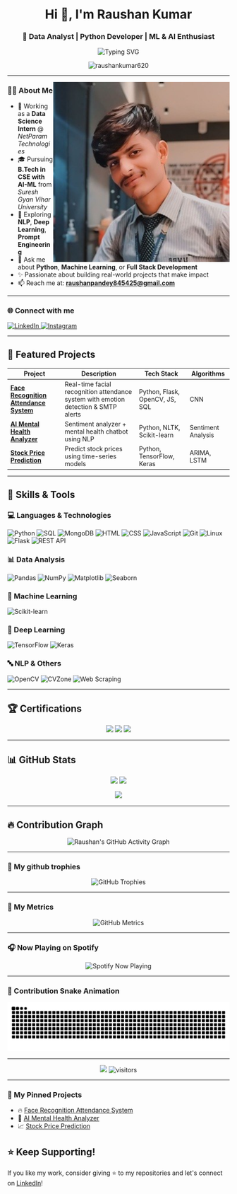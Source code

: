 <h1 align="center">Hi 👋, I'm Raushan Kumar</h1>
<h3 align="center">🚀 Data Analyst | Python Developer | ML & AI Enthusiast</h3>

<p align="center">
  <img src="https://readme-typing-svg.herokuapp.com?font=Fira+Code&weight=500&size=24&pause=1000&color=0E75B6&width=700&center=true&lines=💡+Solving+real-world+problems+with+AI;💻+Love+Python+%7C+ML+%7C+NLP+%7C+Deep+Learning;📊+Building+smart+data-driven+projects" alt="Typing SVG" />
</p>

<p align="center">
  <img src="https://komarev.com/ghpvc/?username=raushankumar620&label=Profile%20views&color=0e75b6&style=flat" alt="raushankumar620" />
</p>

---

<!-- <img align="right" src="https://github.com/raushankumar620/raushankumar620/blob/main/main3.jpg" alt="coding" width="400" /> -->
 <img align="right" src="https://github.com/raushankumar620/raushankumar620/blob/main/main3.jpg?raw=true" alt="coding" width="400" />

### 👨‍💻 About Me

- 💼 Working as a **Data Science Intern** @ *NetParam Technologies*
- 🎓 Pursuing **B.Tech in CSE with AI-ML** from *Suresh Gyan Vihar University*
- 🌱 Exploring **NLP**, **Deep Learning**, **Prompt Engineering**
- 💬 Ask me about **Python**, **Machine Learning**, or **Full Stack Development**
- ✨ Passionate about building real-world projects that make impact
- 📫 Reach me at: **raushanpandey845425@gmail.com**

---

### 🌐 Connect with me

<p align="left">
  <a href="https://www.linkedin.com/in/raushankumar620" target="_blank">
    <img src="https://raw.githubusercontent.com/rahuldkjain/github-profile-readme-generator/master/src/images/icons/Social/linked-in-alt.svg" height="30" width="40" alt="LinkedIn" />
  </a>
  <a href="https://instagram.com/raushan_pandey47" target="_blank">
    <img src="https://raw.githubusercontent.com/rahuldkjain/github-profile-readme-generator/master/src/images/icons/Social/instagram.svg" height="30" width="40" alt="Instagram" />
  </a>
</p>

---

## 🚀 Featured Projects

| Project | Description | Tech Stack | Algorithms |
|--------|-------------|------------|------------|
| [**Face Recognition Attendance System**](https://github.com/raushankumar620) | Real-time facial recognition attendance system with emotion detection & SMTP alerts | Python, Flask, OpenCV, JS, SQL | CNN |
| [**AI Mental Health Analyzer**](https://github.com/raushankumar620/AI-Mental-Health-Analyzer-.git) | Sentiment analyzer + mental health chatbot using NLP | Python, NLTK, Scikit-learn | Sentiment Analysis |
| [**Stock Price Prediction**](https://github.com/raushankumar620/Stock-Price-predction-using-time-series-data.git) | Predict stock prices using time-series models | Python, TensorFlow, Keras | ARIMA, LSTM |

---

## 🧠 Skills & Tools

### 💻 Languages & Technologies  
![Python](https://img.shields.io/badge/Python-3776AB?style=flat&logo=python&logoColor=white)
![SQL](https://img.shields.io/badge/SQL-4479A1?style=flat&logo=mysql&logoColor=white)
![MongoDB](https://img.shields.io/badge/MongoDB-47A248?style=flat&logo=mongodb&logoColor=white)
![HTML](https://img.shields.io/badge/HTML5-E34F26?style=flat&logo=html5&logoColor=white)
![CSS](https://img.shields.io/badge/CSS3-1572B6?style=flat&logo=css3&logoColor=white)
![JavaScript](https://img.shields.io/badge/JavaScript-F7DF1E?style=flat&logo=javascript&logoColor=black)
![Git](https://img.shields.io/badge/Git-F05032?style=flat&logo=git&logoColor=white)
![Linux](https://img.shields.io/badge/Linux-FCC624?style=flat&logo=linux&logoColor=black)
![Flask](https://img.shields.io/badge/Flask-000000?style=flat&logo=flask)
![REST API](https://img.shields.io/badge/REST%20API-FF6F00?style=flat)

### 📊 Data Analysis  
![Pandas](https://img.shields.io/badge/Pandas-150458?style=flat&logo=pandas)
![NumPy](https://img.shields.io/badge/NumPy-013243?style=flat&logo=numpy)
![Matplotlib](https://img.shields.io/badge/Matplotlib-11557C?style=flat)
![Seaborn](https://img.shields.io/badge/Seaborn-3B4D61?style=flat)

### 🤖 Machine Learning  
![Scikit-learn](https://img.shields.io/badge/Scikit--learn-F7931E?style=flat&logo=scikit-learn&logoColor=black)

### 🔮 Deep Learning  
![TensorFlow](https://img.shields.io/badge/TensorFlow-FF6F00?style=flat&logo=tensorflow&logoColor=white)
![Keras](https://img.shields.io/badge/Keras-D00000?style=flat&logo=keras&logoColor=white)

### 🔤 NLP & Others  
![OpenCV](https://img.shields.io/badge/OpenCV-5C3EE8?style=flat&logo=opencv&logoColor=white)
![CVZone](https://img.shields.io/badge/CVZone-00C2CB?style=flat)
![Web Scraping](https://img.shields.io/badge/Web%20Scraping-4B8BBE?style=flat&logo=python)

---

## 🏆 Certifications

<p align="center">
  <img src="https://img.shields.io/badge/Google%20Data%20Analytics-4285F4?style=for-the-badge&logo=google&logoColor=white" />
  <img src="https://img.shields.io/badge/Machine%20Learning%20IIT%20Madras-0055A4?style=for-the-badge&logo=googlecolab&logoColor=white" />
  <img src="https://img.shields.io/badge/IoT%20IIT%20Kharagpur-FF6F00?style=for-the-badge&logo=internetarchive&logoColor=white" />
</p>

---

## 📊 GitHub Stats

<p align="center">
  <img src="https://github-readme-stats.vercel.app/api?username=raushankumar620&show_icons=true&theme=radical&hide_border=true" height="180" />
  <img src="https://github-readme-streak-stats.herokuapp.com/?user=raushankumar620&theme=radical&hide_border=true" height="180" />
</p>

<p align="center">
  <img src="https://github-readme-stats.vercel.app/api/top-langs/?username=raushankumar620&layout=compact&theme=radical&hide_border=true" width="400" />
</p>

---

## 🔥 Contribution Graph

<p align="center">
  <img src="https://github-readme-activity-graph.vercel.app/graph?username=raushankumar620&theme=react-dark&hide_border=true" alt="Raushan's GitHub Activity Graph" />
</p>

---
### 🚀 My github trophies

<p align="center">
  <img src="https://github-profile-trophy.vercel.app/?username=raushankumar620&theme=radical&no-frame=true&no-bg=true" alt="GitHub Trophies"/>
</p>

---

### 🚀 My Metrics

<p align="center">
  <img src="https://github-metrics.vercel.app/api?username=raushankumar620&show=stars,commits,prs,issues,contribs&theme=radical" alt="GitHub Metrics"/>
</p>

---

### 🎧 Now Playing on Spotify

<p align="center">
  <img src="https://spotify-github-profile.vercel.app/api/view?uid=YOUR_SPOTIFY_USER_ID&cover_image=true&theme=novatorem&show_offline=false&background_color=121212&interchange=true" alt="Spotify Now Playing"/>
</p>

---

### 🐍 Contribution Snake Animation

<p align="center">
  <img src="https://raw.githubusercontent.com/raushankumar620/raushankumar620/output/github-contribution-grid-snake.svg" alt="GitHub Contribution Snake"/>
</p>

---

<p align="center">
  <img src="https://img.shields.io/github/followers/raushankumar620?label=Followers&style=social" />
  <img src="https://visitor-badge.laobi.icu/badge?page_id=raushankumar620.raushankumar620" alt="visitors"/>
</p>

---
### 🚀 My Pinned Projects
- 🔥 [Face Recognition Attendance System](https://github.com/raushankumar620/Face-Recognition-Attendance)
- 🧠 [AI Mental Health Analyzer](https://github.com/raushankumar620/AI-Mental-Health-Analyzer-.git)
- 📈 [Stock Price Prediction](https://github.com/raushankumar620/Stock-Price-predction-using-time-series-data.git)



## ⭐ Keep Supporting!
If you like my work, consider giving ⭐️ to my repositories and let's connect on [LinkedIn](https://linkedin.com/in/raushankumar620)!

